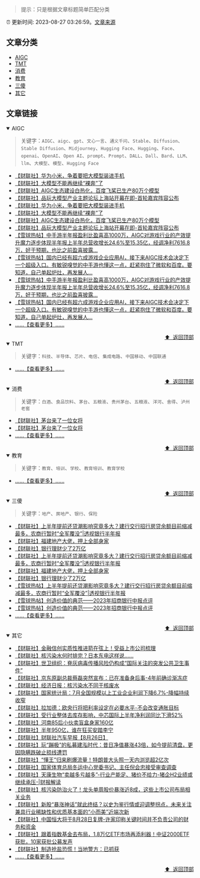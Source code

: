 > 提示：只是根据文章标题简单匹配分类

:alarm_clock: 更新时间: 2023-08-27 03:26:59。[文章来源](/README.md)

## 文章分类

- [AIGC](#aigc) 
- [TMT](#tmt) 
- [消费](#消费) 
- [教育](#教育) 
- [三傻](#三傻) 
- [其它](#其它) 

## 文章链接

<details open>
<summary id="aigc">
 AIGC
</summary>
<p></p>


> 关键字：`AIGC`、`aigc`、`gpt`、`文心一言`、`通义千问`、`Stable`、`Diffusion`、`Stable Diffusion`、`Midjourney`、`Hugging Face`、`Hugging`、`Face`、`openai`、`OpenAI`、`Open AI`、`prompt`、`Prompt`、`DALL`、`Dall`、`Bard`、`LLM`、`llm`、`大模型`、`模型`、`Hugging Face`



- [【财联社】华为小米，争着要把大模型装进手机](https://www.aicaijing.com.cn/article/18594)
- [【财联社】大模型不能再继续“裸奔”了](https://www.aicaijing.com.cn/article/18574)
- [【财联社】AIGC生态建设白热化，百度飞桨已生产80万个模型](https://www.aicaijing.com.cn/article/18570)
- [【财联社】品玩大模型产业主题论坛上海站开幕在即-首轮嘉宾阵容公布](https://www.aicaijing.com.cn/article/18569)
- [【财联社】华为小米，争着要把大模型装进手机](https://www.aicaijing.com.cn/article/18594)
- [【财联社】大模型不能再继续“裸奔”了](https://www.aicaijing.com.cn/article/18574)
- [【财联社】AIGC生态建设白热化，百度飞桨已生产80万个模型](https://www.aicaijing.com.cn/article/18570)
- [【财联社】品玩大模型产业主题论坛上海站开幕在即-首轮嘉宾阵容公布](https://www.aicaijing.com.cn/article/18569)
- [【雪球热帖】中手游半年报盈利比盈喜高1000万，AIGC对游戏行业的产效提升魔力逐步体现半年报上半年总营收增长24.6%至15.35亿，经调净利7616.8万，好于预期，也比之前盈喜披露...](https://xueqiu.com/7003184502/259396859)
- [【雪球热帖】国内已经有超六成游戏企业应用AI，接下来AIGC技术会决定下一个超级入口。有敏锐嗅觉的中手游也懂这一点，赶紧抱住了微软和百度。要知道，自己单起炉灶，再发展人...](https://xueqiu.com/9778872607/259401422)
- [【雪球热帖】中手游半年报盈利比盈喜高1000万，AIGC对游戏行业的产效提升魔力逐步体现半年报上半年总营收增长24.6%至15.35亿，经调净利7616.8万，好于预期，也比之前盈喜披露...](https://xueqiu.com/7003184502/259396859)
- [【雪球热帖】国内已经有超六成游戏企业应用AI，接下来AIGC技术会决定下一个超级入口。有敏锐嗅觉的中手游也懂这一点，赶紧抱住了微软和百度。要知道，自己单起炉灶，再发展人...](https://xueqiu.com/9778872607/259401422)
- [......【查看更多】......](/details/tags/aigc.md)

<div align="right"><a href="#文章分类">⬆ &nbsp;返回顶部</a></div>
</details>

<details open>
<summary id="tmt">
 TMT
</summary>
<p></p>


> 关键字：`科技`、`半导体`、`芯片`、`电信`、`集成电路`、`中国移动`、`中国联通`



- [......【查看更多】......](/details/tags/tech.md)

<div align="right"><a href="#文章分类">⬆ &nbsp;返回顶部</a></div>
</details>

<details open>
<summary id="消费">
 消费
</summary>
<p></p>


> 关键字：`白酒`、`食品饮料`、`茅台`、`五粮液`、`贵州茅台`、`五粮液`、`洋河`、`舍得`、`泸州老窖`



- [【财联社】茅台来了一位女将](https://www.aicaijing.com.cn/article/18587)
- [【财联社】茅台来了一位女将](https://www.aicaijing.com.cn/article/18587)
- [......【查看更多】......](/details/tags/xiaofei.md)

<div align="right"><a href="#文章分类">⬆ &nbsp;返回顶部</a></div>
</details>

<details open>
<summary id="教育">
 教育
</summary>
<p></p>


> 关键字：`教育`、`培训`、`学校`、`教育培训`、`教育学校`



- [......【查看更多】......](/details/tags/teach.md)

<div align="right"><a href="#文章分类">⬆ &nbsp;返回顶部</a></div>
</details>

<details open>
<summary id="三傻">
 三傻
</summary>
<p></p>


> 关键字：`地产`、`房地产`、`银行`、`保险`



- [【财联社】上半年提前还贷潮影响究竟多大？建行交行招行房贷余额目前缩减最多，农商行暂时“全军覆没”|透视银行半年报](https://www.cls.cn/detail/1445074)
- [【财联社】福建地产大佬，押上全部身家](https://www.aicaijing.com.cn/article/18567)
- [【财联社】银行理财少了2万亿](https://www.aicaijing.com.cn/article/18565)
- [【财联社】上半年提前还贷潮影响究竟多大？建行交行招行房贷余额目前缩减最多，农商行暂时“全军覆没”|透视银行半年报](https://www.cls.cn/detail/1445074)
- [【财联社】福建地产大佬，押上全部身家](https://www.aicaijing.com.cn/article/18567)
- [【财联社】银行理财少了2万亿](https://www.aicaijing.com.cn/article/18565)
- [【雪球热帖】上半年提前还贷潮影响究竟多大？建行交行招行房贷余额目前缩减最多，农商行暂时“全军覆没”|透视银行半年报](https://www.cls.cn/detail/1445074)
- [【雪球热帖】创造价值的典范——2023年招商银行中报点评](https://xueqiu.com/1821992043/259388467)
- [【雪球热帖】创造价值的典范——2023年招商银行中报点评](https://xueqiu.com/1821992043/259388467)
- [......【查看更多】......](/details/tags/house.md)

<div align="right"><a href="#文章分类">⬆ &nbsp;返回顶部</a></div>
</details>

<details open>
<summary id="其它">
 其它
</summary>
<p></p>




- [【财联社】金融信创实质性推进箭在弦上！受益上市公司梳理](https://www.cls.cn/detail/1443748)
- [【财联社】核污染水何时排完？日本东电这样说……](https://www.cls.cn/detail/1444033)
- [【财联社】世卫组织：脊灰病毒传播风险仍构成“国际关注的突发公共卫生事件”](https://www.cls.cn/detail/1443983)
- [【财联社】京东原副总裁蔡磊突然宣布：已在准备身后事-4年前确诊渐冻症](https://www.cls.cn/detail/1444035)
- [【财联社】经济日报：核污染水不同于核废水](https://www.cls.cn/detail/1444031)
- [【财联社】国家统计局：7月全国规模以上工业企业利润下降6.7%-降幅持续收窄](https://www.cls.cn/detail/1444027)
- [【财联社】拉加德：欧央行将把利率设定在必要水平-不会改变通胀目标](https://www.cls.cn/detail/1445137)
- [【财联社】受行业整体去库存影响，中芯国际上半年净利润同比下滑52%](https://www.aicaijing.com.cn/article/18609)
- [【财联社】河南85后小伙卖盲盒身家160亿](https://www.aicaijing.com.cn/article/18608)
- [【财联社】半年950亿，谁在狂买安踏李宁](https://www.aicaijing.com.cn/article/18607)
- [【财联社】财联社汽车早报【8月26日】](https://www.cls.cn/detail/1444995)
- [【财联社】玩“蹦极”的私募建泓时代：昔日净值暴涨43倍，如今提前清盘，更因隐瞒跌破止损线遭罚](https://www.cls.cn/detail/1444996)
- [【财联社】“懂王”归来刷爆流量！特朗普大头照一天内浏览超2亿次](https://www.cls.cn/detail/1445002)
- [【财联社】国家体育总局冬运中心党委书记、主任倪会忠接受审查调查](https://www.cls.cn/detail/1445011)
- [【财联社】天康生物“卖越多亏越多”-行业产能足、猪价不给力-猪企H2业绩或继续承压-|财报解读](https://www.cls.cn/detail/1445022)
- [【财联社】核污染防治火了！龙头单周股价暴涨近8成，这些上市公司布局相关业务](https://www.cls.cn/detail/1444491)
- [【财联社】新股“暴涨神话”就此终结？以史为鉴行情或迎调整拐点，未来关注兼具行业稀缺性和优质基本面的“小而美”近端次新](https://www.cls.cn/detail/1443954)
- [【财联社】中国恒大将于8月28日复牌-许家印称关键时间并不负责公司的财务和资金](https://www.cls.cn/detail/1445034)
- [【财联社】跟着指数基金去布局，1.8万亿ETF市场再添利器！中证2000ETF获批，10家获批公募发声](https://www.cls.cn/detail/1445052)
- [【财联社】制造抢盐恐慌！当地警方：已抓获](https://www.cls.cn/detail/1445050)
- [......【查看更多】......](/details/tags/other.md)

<div align="right"><a href="#文章分类">⬆ &nbsp;返回顶部</a></div>
</details>

